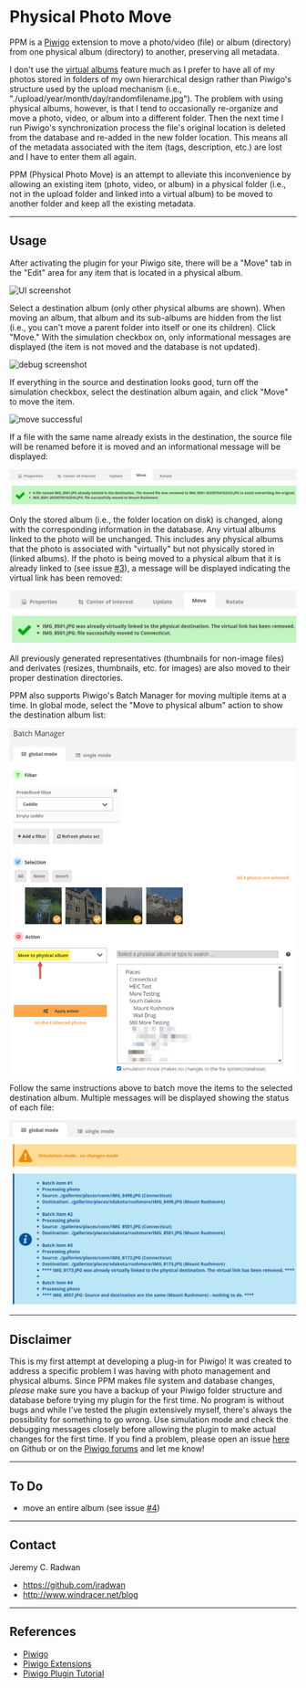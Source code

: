 # Physical Photo Move
PPM is a [Piwigo](http://piwigo.org/) extension to move a photo/video (file) or album (directory) from one physical album (directory) to another, preserving all metadata.

I don't use the [virtual albums](http://piwigo.org/doc/doku.php?id=user_documentation:albums_management) feature much as I prefer to have all of my photos stored in folders of my own hierarchical design rather than Piwigo's structure used by the upload mechanism (i.e., "./upload/year/month/day/randomfilename.jpg"). The problem with using physical albums, however, is that I tend to occasionally re-organize and move a photo, video, or album into a different folder. Then the next time I run Piwigo's synchronization process the file's original location is deleted from the database and re-added in the new folder location. This means all of the metadata associated with the item (tags, description, etc.) are lost and I have to enter them all again.

PPM (Physical Photo Move) is an attempt to alleviate this inconvenience by allowing an existing item (photo, video, or album) in a physical folder (i.e., not in the upload folder and linked into a virtual album) to be moved to another folder and keep all the existing metadata.

- - -
## Usage

After activating the plugin for your Piwigo site, there will be a "Move" tab in the "Edit" area for any item that is located in a physical album.

![UI screenshot](https://github.com/jradwan/Piwigo-physical_photo_move/raw/master/resources/ppm-main-ui.jpg)
 
Select a destination album (only other physical albums are shown). When moving an album, that album and its sub-albums are hidden from the list (i.e., you can't move a parent folder into itself or one its children). Click "Move." With the simulation checkbox on, only informational messages are displayed (the item is not moved and the database is not updated). 

![debug screenshot](https://github.com/jradwan/Piwigo-physical_photo_move/raw/master/resources/ppm-debug-info.jpg)

If everything in the source and destination looks good, turn off the simulation checkbox, select the destination album again, and click "Move" to move the item.

![move successful](https://github.com/jradwan/Piwigo-physical_photo_move/raw/master/resources/ppm-moved.jpg)

If a file with the same name already exists in the destination, the source file will be renamed before it is moved and an informational message will be displayed:

![file renamed](https://github.com/jradwan/Piwigo-physical_photo_move/raw/master/resources/ppm-rename.jpg)

Only the stored album (i.e., the folder location on disk) is changed, along with the corresponding information in the database. Any virtual albums linked to the photo will be unchanged. This includes any physical albums that the photo is associated with "virtually" but not physically stored in (linked albums). If the photo is being moved to a physical album that it is already linked to (see issue [#3](https://github.com/jradwan/Piwigo-physical_photo_move/issues/3)), a message will be displayed indicating the virtual link has been removed:

![merge](https://github.com/jradwan/Piwigo-physical_photo_move/raw/master/resources/ppm-virtual-merge.jpg)

All previously generated representatives (thumbnails for non-image files) and derivates (resizes, thumbnails, etc. for images) are also moved to their proper destination directories.

PPM also supports Piwigo's Batch Manager for moving multiple items at a time. In global mode, select the "Move to physical album" action to show the destination album list:

![batch_mode](https://github.com/jradwan/Piwigo-physical_photo_move/raw/master/resources/ppm-batch-ui.jpg)

Follow the same instructions above to batch move the items to the selected destination album. Multiple messages will be displayed showing the status of each file:

![batch_debug](https://github.com/jradwan/Piwigo-physical_photo_move/raw/master/resources/ppm-batch-debug-info.jpg)

- - -
## Disclaimer

This is my first attempt at developing a plug-in for Piwigo! It was created to address a specific problem I was having with photo management and physical albums. Since PPM makes file system and database changes,  _please_ make sure you have a backup of your Piwigo folder structure and database before trying my plugin for the first time. No program is without bugs and while I've tested the plugin extensively myself, there's always the possibility for something to go wrong. Use simulation mode and check the debugging messages closely before allowing the plugin to make actual changes for the first time. If you find a problem, please open an issue [here](https://github.com/jradwan/Piwigo-physical_photo_move/issues) on Github or on the [Piwigo forums](http://piwigo.org/forum/) and let me know!

- - -
## To Do

- move an entire album (see issue [#4](https://github.com/jradwan/Piwigo-physical_photo_move/issues/4))

- - -
## Contact

Jeremy C. Radwan

- https://github.com/jradwan
- http://www.windracer.net/blog

- - -
## References

- [Piwigo](http://piwigo.org/)
- [Piwigo Extensions](http://piwigo.org/ext/)
- [Piwigo Plugin Tutorial](http://piwigo.org/doc/doku.php?id=dev:extensions:plugin_tutorial1)
